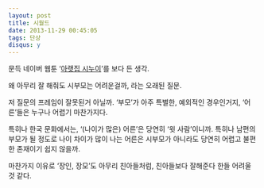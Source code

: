 ```yaml
---
layout: post
title: 시월드
date: 2013-11-29 00:45:05
tags: 단상
disqus: y
---
```


문득 네이버 웹툰 ‘[아랫집 시누이](http://comic.naver.com/webtoon/list.nhn?titleId=563782)’를 보다 든 생각.

왜 아무리 잘 해줘도 시부모는 어려운걸까, 라는 오래된 질문.

저 질문의 프레임이 잘못된거 아닐까. ‘부모’가 아주 특별한, 예외적인 경우인거지, ‘어른’들은 누구나 어렵기 마찬가지다.

특히나 한국 문화에서는, ‘(나이가 많은) 어른’은 당연히 ‘윗 사람’이니까. 특히나 남편의 부모가 될 정도로 나이 차이가 많이 나는 어른은 시부모가 아니라도 당연히 어렵고 불편한 존재이기 쉽지 않을까.

마찬가지 이유로 ‘장인, 장모’도 아무리 친아들처럼, 친아들보다 잘해준다 한들 어려울 것 같다.